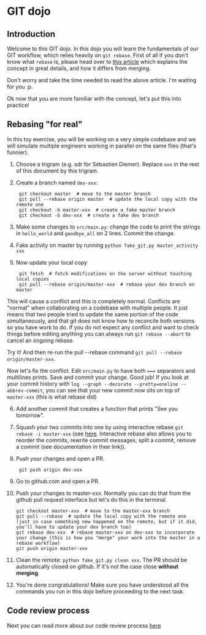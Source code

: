 # GIT dojo

## Introduction

Welcome to this GIT dojo.
In this dojo you will learn the fundamentals of our GIT workflow, which relies
heavily on `git rebase`.
First of all if you don't know what `rebase` is, please head over to [this
article](https://www.atlassian.com/git/tutorials/merging-vs-rebasing) which
explains the concept in great details, and how it differs from merging.

Don't worry and take the time needed to read the above article. I'm waiting for
you :p.

Ok now that you are more familiar with the concept, let's put this into practice!

## Rebasing "for real"

In this toy exercise, you will be working on a very simple codebase and we will
simulate multiple engineers working in parallel on the same files (that's funnier).

1. Choose a trigram (e.g. sdr for Sébastien Diemer). Replace `xxx` in the rest of this document by this trigram.
2. Create a branch named `dev-xxx`:

        git checkout master  # move to the master branch
        git pull --rebase origin master  # update the local copy with the remote one
        git checkout -b master-xxx  # create a fake master branch
        git checkout -b dev-xxx  # create a fake dev branch

3. Make some changes to `src/main.py`: change the code to print the strings in
   `hello_world` and `goodbye_all` on 2 lines. Commit the change.

4. Fake activity on master by running `python fake_git.py master_activity xxx`

5. Now update your local copy

        git fetch  # fetch modifications on the server without touching local copies
        git pull --rebase origin/master-xxx  # rebase your dev branch on master

This will cause a conflict and this is completely normal. Conflicts are
"normal" when collaborating on a codebase with multiple people. It just means
that two people tried to update the same portion of the code simultaneously,
and that git does not know how to reconcile both versions so you have work to
do. If you do not expect any conflict and want to check things before editing
anything you can always run `git rebase --abort` to cancel an ongoing rebase.

Try it! And then re-run the pull --rebase command `git pull --rebase origin/master-xxx`.

Now let's fix the conflict. Edit `src/main.py` to have both `===` separators
and multilines prints. Save and commit your change. Good job! If you look at
your commit history with `log --graph --decorate --pretty=oneline
--abbrev-commit`, you can see that your new commit now sits on top of
`master-xxx` (this is what rebase did)

6. Add another commit that creates a function that prints "See you tomorrow".

7. Squash your two commits into one by using interactive rebase `git rebase -i master-xxx` (see [here](https://git-scm.com/book/fr/v2/Utilitaires-Git-R%C3%A9%C3%A9crire-l%E2%80%99historique#s_squashing). Interactive rebase also allows you to reorder the commits, rewrite commit messages, split a commit, remove a commit (see documentation in thee link)).

8. Push your changes and open a PR.

        git push origin dev-xxx

9. Go to github.com and open a PR.

10. Push your changes to master-xxx. Normally you can do that from the github
   pull request interface but let's do this in the terminal.

        git checkout master-xxx  # move to the master-xxx branch
        git pull --rebase  # update the local copy with the remote one (just in case something new happened on the remote, but if it did, you'll have to update your dev branch too)
        git rebase dev-xxx  # rebase master-xxx on dev-xxx to incorporate your change (this is how you "merge" your work into the master in a rebase workflow)
        git push origin master-xxx


11. Clean the remote: `python fake_git.py clean xxx`. The PR should be automatically closed on github. If it's not the case close **without merging**.

12. You're done congratulations! Make sure you have understood all the commands
   you run in this dojo before proceeding to the next task.


## Code review process

Next you can read more about our code review process [here](https://mytraffic.atlassian.net/wiki/spaces/TECH/pages/882376709/The+code+review+process)
